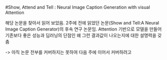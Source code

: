 #Show, Attend and Tell : Neural Image Caption
 Generation with visual Attention
 
 해당 논문을 찾아서 읽어 보았음. 2주에 전에 읽었던 논문(Show and Tell:A Neural Image Caption Generator)의 후속 연구 논문임. Attention 기반으로 모델을 만들어 기존보다 좋은 성능과
 딥러닝의 단점인 왜 그런 결과값이 나오는지에 대한 설명력을 갖춤
 
 
 -> 아직 논문 전부를 커버하지는 못하여 다음 주에 이어서 커버하려고 
